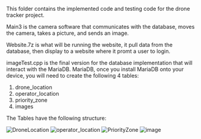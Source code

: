 This folder contains the implemented code and testing code for the drone tracker project.

Main3 is the camera software that communicates with the database, moves the camera, takes a picture, and sends an image.

Website.7z is what will be running the website, it pull data from the database, then display to a website where it promt a user to login.

imageTest.cpp is the final version for the database implementation that will interact with the MariaDB.
MariaDB, once you install MariaDB onto your device, you will need to create the following 4 tables:

1. drone_location
2. operator_location
3. priority_zone
4. images

The Tables have the following structure:

![DroneLocation](https://github.com/user-attachments/assets/8bb98072-675e-490d-aee0-af61edcd6fce)
![operator_location](https://github.com/user-attachments/assets/cd5923bb-72a1-4af6-a3f4-3986c2c47289)
![PriorityZone](https://github.com/user-attachments/assets/7649c844-d856-4d68-bab9-42821f5075df)
![image](https://github.com/user-attachments/assets/23e2b862-e652-4815-8f1e-31e50c067eb4)

